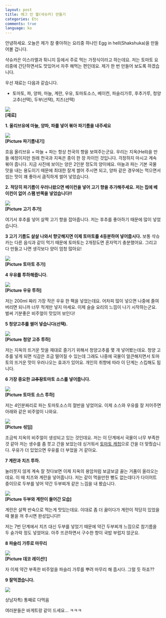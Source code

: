 ```yaml
---
layout: post
title: 에그 인 헬(샥슈카) 만들기
categories: Etc
comments: true
language: ko
---
```


안녕하세요. 오늘은 제가 참 좋아하는 요리중 하나인 Egg in hell(Shakshuka)을 만들어볼 겁니다.

샥슈카은 이스라엘과 튀니지 등에서 주로 먹는 가정식이라고 하는데요. 저는 토마토 요리중에 간단하면서도 맛있어서 자주 해먹는 편인데요. 제가 한 번 만들어 보도록 하겠습니다.

우선 재료는 다음과 같습니다.

- 토마토, 파, 양파, 마늘, 계란, 우유, 토마토소스, 베이컨, 파슬리가루, 후추가루, 청양고추(선택), 두부(선택), 치즈(선택)

![](/assets/img/EggInHell/resize/img0.jpg)  
**[재료]**

**1. 올리브유에 마늘, 양파, 파를 넣어 볶아 파기름을 내주세요**

![](/assets/img/EggInHell/resize/img1.jpg)  
**[Picture 파기름내기]**

흐음 올리브유 + 마늘 + 파는 항상 천국의 향을 보여주는군요. 우리는 지옥(Hell)을 만들 예정이지만 원래 천국과 지옥은 종이 한 장 차이인 것입니다. 
걱정하지 마시고 계속 볶아 줍니다. 지금 사진에 보이는 양은 2인분 정도의 양이에요. 마늘과 파는 기본 국물 맛을 내는 용도이기 때문에 최대한 잘게 썰어 주시면 되고, 양파 같은 경우에는 먹으면서 씹는 맛이 꽤 좋아서 큼직하게 썰어 넣었습니다.


**2. 적당히 파기름이 우러나왔으면 베이컨을 넣어 고기 향을 추가해주세요. 저는 집에 베이컨이 없어 스팸 반쪽을 넣었습니다!!**

![](/assets/img/EggInHell/resize/img2.jpg)  
**[Picture 고기 추가]**

여기서 후추를 넣어 살짝 고기 향을 잡아줍니다. 저는 후추를 좋아하기 때문에 많이 넣었습니다. 


**3 고기 기름도 살살 나와서 향긋해지면 이제 토마토를 4등분하여 넣어줍시다.**
보통 샥슈카는 다른 음식과 같이 먹기 때문에 토마토는 2개정도면 혼자먹기 충분했어요. 그리고 다 만들고 나면 생각보다 양이 엄청 많아요!

![](/assets/img/EggInHell/resize/img3.jpg)  
**[Picture 토마토 추가]**

**4 우유를 투하해줍니다.**

![](/assets/img/EggInHell/resize/img4.jpg)  
**[Picture 우유 투하]**

저는 200ml 짜리 가장 작은 우유 한 팩을 넣었는데요. 어차피 많이 넣으면 나중에 졸여버리면 되니까 너무 적게만 넣지 마세요.
이제 슬슬 요리의 느낌이 나기 시작하는군요. 벌써 기분좋은 비주얼이 맛있어 보인다!

**5 청양고추를 썰어 넣습니다(선택).**

![](/assets/img/EggInHell/resize/img5.jpg)  
**[Picture 청양 고추 투하]**

저는 지옥의 뜨거운 맛을 재대로 즐기기 위해서 청양고추를 몇 개 넣어봤는데요. 청양 고추를 넣게 되면 식감은 조금 떨어질 수 있는데 그래도 나중에 국물이 얼큰해지면서 토마토의 뜨거운 맛이 우러나오는 효과가 있어요. 개인의 취향에 따라 이 단계는 스킵해도 됩니다. 

**6 가장 중요한 ~~고추장~~토마토 소스를 넣어줍니다.**

![](/assets/img/EggInHell/resize/img6.jpg)  
**[Picture 토마토 소스 투하]**

저는 4인분짜리로 파는 토마토소스의 절반을 넣었어요. 이제 소스와 우유를 잘 저어주면 아래와 같은 비주얼이 나와요.

![](/assets/img/EggInHell/resize/img7.jpg)  
**[Picture 섞임]**

조금씩 지옥의 비주얼이 생성되고 있는 것인데요. 저는 이 단계에서 국물이 너무 부족한 것 같아 저는 생수를 좀 붓고 간을 보았는데 싱거워서 <U>토마토 캐첩</U>으로 간을 더 맞췄습니다.
우유가 더 있었으면 우유를 더 부었을 거 같아요.

**7 계란과 치즈 투하.**

눌러붓지 않게 계속 잘 젓다보면 이제 지옥의 용암처럼 보글보글 끓는 거품이 올라오는데요. 이 때 치즈와 계란을 넣어줍니다. 저는 같이 먹을만한 빵도 없는데다가 다이어트 중이므로 두부를 넣어 약간 두부찌개 같은 느낌을 내 봤습니다.

![](/assets/img/EggInHell/resize/img8.jpg)  
**[Picture 두부와 계란이 들어간 모습]**

계란은 살짝 반숙으로 먹는게 맛있는데요. 이대로 좀 더 끓이다가 계란이 적당히 있었을때 불을 꺼 주시면 완성입니다!!

저는 7번 단계에서 치즈 대신 두부를 넣었기 때문에 약간 두부찌개 느낌으로 참기름을 두 숟가락 정도 넣었어요. 아주 뜨끈하면서 구수한 향이 국밥 부럽지 않군요.

**8 파슬리 가루로 마무리**

![](/assets/img/EggInHell/resize/img9.jpg)  
**[Picture 데코 레이션!]**

자 이제 약간 부족한 비주얼을 파슬리 가루를 뿌려 마무리 해 줍시다. 그럴 듯 하죠??

**9 잘먹겠습니다.**

![](/assets/img/EggInHell/resize/img10.jpg)  

상남자특) 통째로 다먹음

여러분들은 바게트랑 같이 드세요... ㅋㅋㅋ